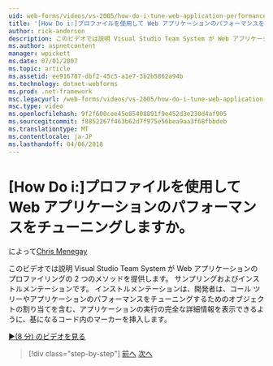```yaml
---
uid: web-forms/videos/vs-2005/how-do-i-tune-web-application-performance-with-profiling
title: '[How Do i:]プロファイルを使用して Web アプリケーションのパフォーマンスをチューニングしますか。 | Microsoft Docs'
author: rick-anderson
description: このビデオでは説明 Visual Studio Team System が Web アプリケーションのプロファイリングの 2 つのメソッドを提供します。 サンプリングおよびインストルメンテーションです。 インストルメンテーション inje しています.
ms.author: aspnetcontent
manager: wpickett
ms.date: 07/01/2007
ms.topic: article
ms.assetid: ee916787-dbf2-45c5-a1e7-3b2b5862a94b
ms.technology: dotnet-webforms
ms.prod: .net-framework
msc.legacyurl: /web-forms/videos/vs-2005/how-do-i-tune-web-application-performance-with-profiling
msc.type: video
ms.openlocfilehash: 9f2f600cee45e85408891f9e452d3e230d4af905
ms.sourcegitcommit: f8852267f463b62d7f975e56bea9aa3f68fbbdeb
ms.translationtype: MT
ms.contentlocale: ja-JP
ms.lasthandoff: 04/06/2018
---
```

<a name="how-do-i-tune-web-application-performance-with-profiling"></a>[How Do i:]プロファイルを使用して Web アプリケーションのパフォーマンスをチューニングしますか。
====================
によって[Chris Menegay](https://twitter.com/CMenegay)

このビデオでは説明 Visual Studio Team System が Web アプリケーションのプロファイリングの 2 つのメソッドを提供します。 サンプリングおよびインストルメンテーションです。 インストルメンテーションは、開発者は、コール ツリーやアプリケーションのパフォーマンスをチューニングするためのオブジェクトの割り当てを含む、アプリケーションの実行の完全な詳細情報を表示できるように、基になるコード内のマーカーを挿入します。

[&#9654;(8 分) のビデオを見る](https://channel9.msdn.com/Blogs/ASP-NET-Site-Videos/how-do-i-tune-web-application-performance-with-profiling)

> [!div class="step-by-step"]
> [前へ](how-do-i-load-test-a-web-application.md)
> [次へ](how-do-i-set-up-distributed-load-testing-for-high-volume-tests.md)
